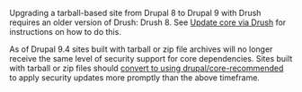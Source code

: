 Upgrading a tarball-based site from Drupal 8 to Drupal 9 with Drush requires an older version of Drush: Drush 8\. See [Update core via Drush](https://www.drupal.org/docs/8/update/update-core-via-drush) for instructions on how to do this.

As of Drupal 9.4 sites built with tarball or zip file archives will no longer receive the same level of security support for core dependencies. Sites built with tarball or zip files should [convert to using drupal/core\-recommended](https://www.drupal.org/docs/user%5Fguide/en/install-composer.html#s-converting-a-previously-downloaded-site-to-use-composer) to apply security updates more promptly than the above timeframe.